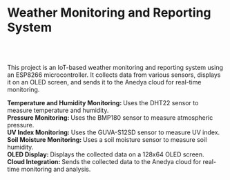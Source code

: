 <h1>Weather Monitoring and Reporting System</h1>
<br>
<br>

<P>This project is an IoT-based weather monitoring and reporting system using an ESP8266 microcontroller. It collects data from various sensors, displays it on an OLED screen, and sends it to the Anedya cloud for real-time monitoring. </P>

<div> <b>Temperature and Humidity Monitoring: </b> Uses the DHT22 sensor to measure temperature and humidity.<br>
 <b>Pressure Monitoring: </b> Uses the BMP180 sensor to measure atmospheric pressure.<br>
 <b>UV Index Monitoring: </b> Uses the GUVA-S12SD sensor to measure UV index.<br>
 <b>Soil Moisture Monitoring: </b> Uses a soil moisture sensor to measure soil humidity.<br>
 <b>OLED Display: </b> Displays the collected data on a 128x64 OLED screen.<br>
 <b>Cloud Integration: </b> Sends the collected data to the Anedya cloud for real-time monitoring and analysis. </div>
 


